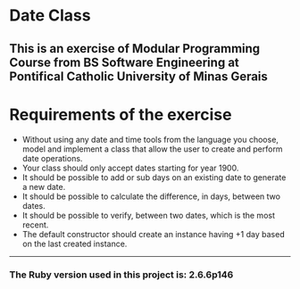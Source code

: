 # Date Class

## This is an exercise of Modular Programming Course from BS Software Engineering at Pontifical Catholic University of Minas Gerais

# Requirements of the exercise
* Without using any date and time tools from the language you choose, model and implement a class that allow the user to create and perform date operations.
* Your class should only accept dates starting for year 1900.
* It should be possible to add or sub days on an existing date to generate a new date.
* It should be possible to calculate the difference, in days, between two dates.
* It should be possible to verify, between two dates, which is the most recent.
* The default constructor should create an instance having +1 day based on the last created instance.

<hr>

### The Ruby version used in this project is: 2.6.6p146